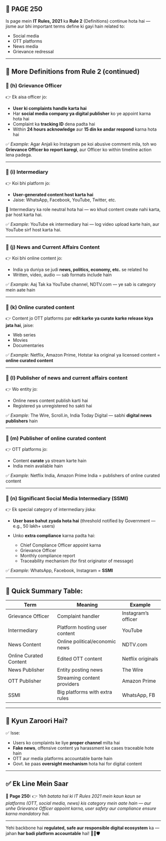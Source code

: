 ## 📄 **PAGE 250**

Is page mein **IT Rules, 2021** ka **Rule 2** (Definitions) continue hota hai — jisme aur bhi important terms define ki gayi hain related to:

* Social media
* OTT platforms
* News media
* Grievance redressal

---

## 🔹 **More Definitions from Rule 2 (continued)**

### 🔸 (h) **Grievance Officer**

👉 Ek aisa officer jo:

* **User ki complaints handle karta hai**
* Har **social media company ya digital publisher** ko ye appoint karna hota hai
* Complaint ka **tracking ID** dena padta hai
* Within **24 hours acknowledge** aur **15 din ke andar respond** karna hota hai

✅ *Example:*
Agar Anjali ko Instagram pe koi abusive comment mila, toh wo **Grievance Officer ko report karegi**, aur Officer ko within timeline action lena padega.

---

### 🔸 (i) **Intermediary**

👉 Koi bhi platform jo:

* **User-generated content host karta hai**
* Jaise: WhatsApp, Facebook, YouTube, Twitter, etc.

📌 Intermediary ka role neutral hota hai — wo khud content create nahi karta, par host karta hai.

✅ *Example:*
YouTube ek intermediary hai — log video upload karte hain, aur YouTube sirf host karta hai.

---

### 🔸 (j) **News and Current Affairs Content**

👉 Koi bhi online content jo:

* India ya duniya se judi **news, politics, economy, etc.** se related ho
* Written, video, audio — sab formats include hain

✅ *Example:*
Aaj Tak ka YouTube channel, NDTV.com — ye sab is category mein aate hain

---

### 🔸 (k) **Online curated content**

👉 Content jo OTT platforms par **edit karke ya curate karke release kiya jata hai**, jaise:

* Web series
* Movies
* Documentaries

✅ *Example:*
Netflix, Amazon Prime, Hotstar ka original ya licensed content = **online curated content**

---

### 🔸 (l) **Publisher of news and current affairs content**

👉 Wo entity jo:

* Online news content publish karti hai
* Registered ya unregistered ho sakti hai

✅ *Example:*
The Wire, Scroll.in, India Today Digital — sabhi **digital news publishers** hain

---

### 🔸 (m) **Publisher of online curated content**

👉 OTT platforms jo:

* Content **curate** ya stream karte hain
* India mein available hain

✅ *Example:*
Netflix India, Amazon Prime India = publishers of online curated content

---

### 🔸 (n) **Significant Social Media Intermediary (SSMI)**

👉 Ek special category of intermediary jiska:

* **User base bahut zyada hota hai** (threshold notified by Government — e.g., 50 lakh+ users)
* Unko **extra compliance** karna padta hai:

  * Chief Compliance Officer appoint karna
  * Grievance Officer
  * Monthly compliance report
  * Traceability mechanism (for first originator of message)

✅ *Example:*
WhatsApp, Facebook, Instagram = **SSMI**

---

## 🧩 **Quick Summary Table:**

| Term                   | Meaning                        | Example             |
| ---------------------- | ------------------------------ | ------------------- |
| Grievance Officer      | Complaint handler              | Instagram’s officer |
| Intermediary           | Platform hosting user content  | YouTube             |
| News Content           | Online political/economic news | NDTV.com            |
| Online Curated Content | Edited OTT content             | Netflix originals   |
| News Publisher         | Entity posting news            | The Wire            |
| OTT Publisher          | Streaming content providers    | Amazon Prime        |
| SSMI                   | Big platforms with extra rules | WhatsApp, FB        |

---

## 🔹 **Kyun Zaroori Hai?**

✅ Isse:

* Users ko complaints ke liye **proper channel** milta hai
* **Fake news**, offensive content ya harassment ke cases traceable hote hain
* OTT aur media platforms accountable bante hain
* Govt. ke paas **oversight mechanism** hota hai for digital content

---

## ✅ **Ek Line Mein Saar**

📌 **Page 250:**
👉 *Yeh batata hai ki IT Rules 2021 mein kaun kaun se platforms (OTT, social media, news) kis category mein aate hain — aur unhe Grievance Officer appoint karna, user safety aur compliance ensure karna mandatory hai.*

---

Yehi backbone hai **regulated, safe aur responsible digital ecosystem** ka — jahan **har badi platform accountable** hai! 📲📡🛡️
